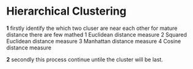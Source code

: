 # Hierarchical Clustering

**1**   firstly identify the which two cluser are near each other for mature distance there are few mathed 
        1 Euclidean distance measure 
        2 Squared Euclidean distance measure
        3 Manhattan distance measure 
        4 Cosine distance measure    

**2** secondly this process continue untile the cluster will be last.
